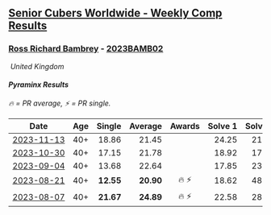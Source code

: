 <style>table {white-space: nowrap;}</style>
<link rel="stylesheet" type="text/css" href="/scw-comp/css/flags.css" />

## [Senior Cubers Worldwide - Weekly Comp Results](/scw-comp/results/)
### [Ross Richard Bambrey](README.md) - [2023BAMB02](https://www.worldcubeassociation.org/persons/2023BAMB02?event=pyram)

<i class="flag flag-GB" />&nbsp;United Kingdom

#### Pyraminx Results

<span style="white-space: nowrap;">🔥 = PR average</span>, <span style="white-space: nowrap;">⚡ = PR single</span>.

| Date | Age | Single | Average | Awards | Solve 1 | Solve 2 | Solve 3 | Solve 4 | Solve 5 | Video |
| :--: | :--: | --: | --: | :--: | --: | --: | --: | --: | --: | :-- |
| [2023-11-13](../../results/2023-11-13/pyram.md) | 40+ | 18.86 | 21.45 |  | 24.25 | 21.20 | 20.76 | 22.38 | 18.86 | [Desktop](https://www.facebook.com/536706331/videos/315559588028961) / [Mobile](https://m.facebook.com/536706331/videos/315559588028961) |
| [2023-10-30](../../results/2023-10-30/pyram.md) | 40+ | 17.15 | 21.78 |  | 18.92 | 17.15 | 24.89 | 21.54 | 27.51 | [Desktop](https://www.facebook.com/536706331/videos/647808110855650) / [Mobile](https://m.facebook.com/536706331/videos/647808110855650) |
| [2023-09-04](../../results/2023-09-04/pyram.md) | 40+ | 13.68 | 22.64 |  | 17.85 | 23.45 | 26.62 | 28.22 | 13.68 | [Desktop](https://www.facebook.com/536706331/videos/215982054489986) / [Mobile](https://m.facebook.com/536706331/videos/215982054489986) |
| [2023-08-21](../../results/2023-08-21/pyram.md) | 40+ | **12.55** | **20.90** | 🔥 ⚡ | 18.62 | 48.40 | 20.54 | **12.55** | 23.53 | [Desktop](https://www.facebook.com/536706331/videos/1427325648116340) / [Mobile](https://m.facebook.com/536706331/videos/1427325648116340) |
| [2023-08-07](../../results/2023-08-07/pyram.md) | 40+ | **21.67** | **24.89** | 🔥 ⚡ | 22.58 | 28.30 | 23.80 | **21.67** | 28.34 | [Desktop](https://www.facebook.com/536706331/videos/240330102306242) / [Mobile](https://m.facebook.com/536706331/videos/240330102306242) |


<!-- Global site tag (gtag.js) - Google Analytics -->
<script async src="https://www.googletagmanager.com/gtag/js?id=UA-86348435-3"></script>
<script>window.dataLayer = window.dataLayer || []; function gtag() {dataLayer.push(arguments);} gtag('js', new Date()); gtag('config', 'UA-86348435-3');</script>
